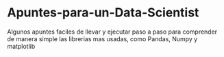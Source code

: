 # Apuntes-para-un-Data-Scientist
Algunos apuntes faciles de llevar y ejecutar paso a paso para comprender de manera simple las librerias mas usadas, como Pandas, Numpy y matplotlib
